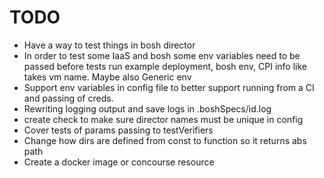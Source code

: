 # TODO

* Have a way to test things in bosh director
* In order to test some IaaS and bosh some env variables need to be passed before tests run example deployment, bosh env, CPI info like takes vm name. Maybe also Generic env 
* Support env variables in config file to better support running from a CI and passing of creds.
* Rewriting logging output and save logs in .boshSpecs/id.log
* create check to make sure director names must be unique in config
* Cover tests of params passing to testVerifiers
* Change how dirs are defined from const to function so it returns abs path
* Create a docker image or concourse resource 

